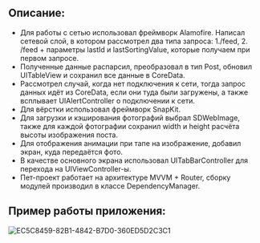 ## Описание:

* Для работы с сетью использовал фреймворк Alamofire. Написал сетевой слой, в котором рассмотрел два типа запроса: 1./feed, 2. /feed + параметры lastId и lastSortingValue, которые получаем при первом запросе.
* Полученные данные распарсил, преобразовал в тип Post, обновил UITableView и сохранил все данные в CoreData.
* Рассмотрел случай, когда нет подключения к сети, тогда запрос данных идёт из CoreData, если они туда были загружены, а также всплывает UIAlertController о подключении к сети. 
* Для вёрстки использовал фреймворк SnapKit.
* Для загрузки и кэширования фотографий выбрал SDWebImage, также для каждой фотографии сохранил width и height расчёта высоты изображения поста.
* Для отображения анимации при тапе на изображение, добавил экран, куда передаётся фото.
* В качестве основного экрана использовал UITabBarController для перехода на UIViewController-ы.
* Пет-проект работает на архитектуре MVVM + Router, сборку модулей производил в классе DependencyManager.

## Пример работы приложения:
![EC5C8459-82B1-4842-B7D0-360ED5D2C3C1](https://github.com/bykhoda/Pet-Project/assets/127774028/5842d15d-46a8-4163-91a0-4ae35cce91ac)
